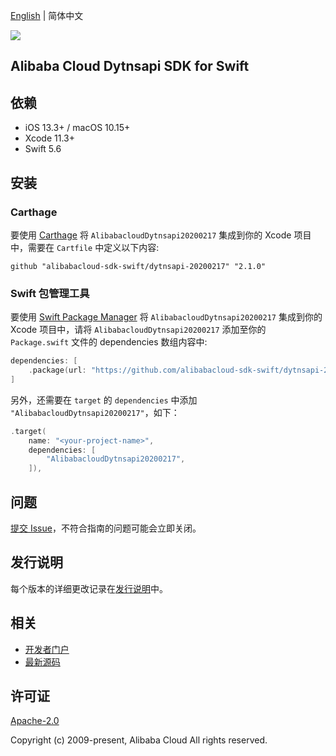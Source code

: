 [English](README.md) | 简体中文

![](https://aliyunsdk-pages.alicdn.com/icons/AlibabaCloud.svg)

## Alibaba Cloud Dytnsapi SDK for Swift

## 依赖

- iOS 13.3+ / macOS 10.15+
- Xcode 11.3+
- Swift 5.6

## 安装

### Carthage

要使用 [Carthage](https://github.com/Carthage/Carthage) 将 `AlibabacloudDytnsapi20200217` 集成到你的 Xcode 项目中，需要在 `Cartfile` 中定义以下内容:

```ogdl
github "alibabacloud-sdk-swift/dytnsapi-20200217" "2.1.0"
```

### Swift 包管理工具

要使用 [Swift Package Manager](https://swift.org/package-manager/) 将 `AlibabacloudDytnsapi20200217` 集成到你的 Xcode 项目中，请将 `AlibabacloudDytnsapi20200217` 添加至你的 `Package.swift` 文件的 dependencies 数组内容中:

```swift
dependencies: [
    .package(url: "https://github.com/alibabacloud-sdk-swift/dytnsapi-20200217.git", from: "2.1.0")
]
```

另外，还需要在 `target` 的 `dependencies` 中添加 `"AlibabacloudDytnsapi20200217"`，如下：

```swift
.target(
    name: "<your-project-name>",
    dependencies: [
        "AlibabacloudDytnsapi20200217",
    ]),
```

## 问题

[提交 Issue](https://github.com/alibabacloud-sdk-swift/dytnsapi-20200217/issues/new)，不符合指南的问题可能会立即关闭。

## 发行说明

每个版本的详细更改记录在[发行说明](./ChangeLog.txt)中。

## 相关

* [开发者门户](https://next.api.aliyun.com/home)
* [最新源码](https://github.com/alibabacloud-sdk-swift/dytnsapi-20200217)

## 许可证

[Apache-2.0](http://www.apache.org/licenses/LICENSE-2.0)

Copyright (c) 2009-present, Alibaba Cloud All rights reserved.
